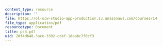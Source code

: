 ```yaml
---
content_type: resource
description: ''
file: https://ol-ocw-studio-app-production.s3.amazonaws.com/courses/14-271-industrial-organization-i-fall-2005/20f4d6483ace3302cdef1deabc7f0cf3_ps4.pdf
file_type: application/pdf
resourcetype: Document
title: ps4.pdf
uid: 20f4d648-3ace-3302-cdef-1deabc7f0cf3
---
```

